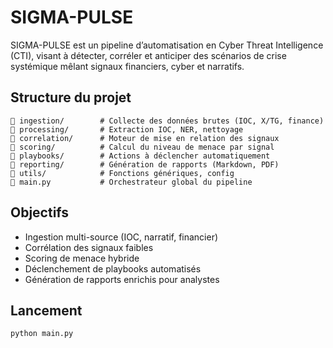 # SIGMA-PULSE

SIGMA-PULSE est un pipeline d’automatisation en Cyber Threat Intelligence (CTI), visant à détecter, corréler et anticiper des scénarios de crise systémique mêlant signaux financiers, cyber et narratifs.

## Structure du projet

```
📁 ingestion/        # Collecte des données brutes (IOC, X/TG, finance)
📁 processing/       # Extraction IOC, NER, nettoyage
📁 correlation/      # Moteur de mise en relation des signaux
📁 scoring/          # Calcul du niveau de menace par signal
📁 playbooks/        # Actions à déclencher automatiquement
📁 reporting/        # Génération de rapports (Markdown, PDF)
📁 utils/            # Fonctions génériques, config
📄 main.py           # Orchestrateur global du pipeline
```

## Objectifs
- Ingestion multi-source (IOC, narratif, financier)
- Corrélation des signaux faibles
- Scoring de menace hybride
- Déclenchement de playbooks automatisés
- Génération de rapports enrichis pour analystes

## Lancement

```bash
python main.py
```

